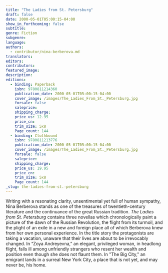 ```yaml
---
title: "The Ladies from St. Petersburg"
draft: false
date: 2000-05-01T05:00:15-04:00
show_in_forthcoming: false
subtitle:
genre: Fiction
subgenre:
language:
authors:
  - contributor/nina-berberova.md
translators:
editors:
contributors:
featured_image:
description:
editions:
  - binding: Paperback
    isbn: 9780811214360
    publication_date: 2000-05-01T05:00:15-04:00
    cover_image: /images/The_Ladies_From_St._Petersburg.jpg
    forsale: false
    saleprice:
    shipping_charge:
    price_us: 12.95
    price_cn:
    trim_size: 5x8
    Page_count: 144
  - binding: Clothbound
    isbn: 9780811213776
    publication_date: 2000-05-01T05:00:15-04:00
    cover_image: /images/The_Ladies_From_St._Petersburg.jpg
    forsale: false
    saleprice:
    shipping_charge:
    price_us: 19.95
    price_cn:
    trim_size: 5x8
    Page_count: 144
_slug: the-ladies-from-st.-petersburg
---
```


Writing with a resonating clarity, unsentimental yet full of human sympathy, Nina Berberova stands as one of the treasures of twentieth-century literature and the continuance of the great Russian tradition. _The Ladies from St. Petersburg_ contains three novellas which chronologically paint a picture of the dawn of the Russian Revolution, the flight from its turmoil, and the plight of an exile in a new and foreign place all of which Berberova knew from her own personal experience. In the title story the protagonists are taking a vacation, unaware that their lives are about to be irrevocably changed. In “Zoya Andreyevna,” an elegant, privileged woman, in headlong flight, falls ill among unfriendly strangers who resent her wealth and position even though she does not flaunt them. In "The Big City," an emigrant lands in a surreal New York City, a place that is not yet, and may never be, his home.

